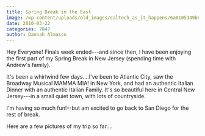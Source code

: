```yaml
---
title: Spring Break in the East
image: /wp-content/uploads/old_images/caltech_as_it_happens/6a0105349b8251970b01310fca775c970c.jpg
date: 2010-03-22
categories: 7847
author: Dannah Almasco
---
```



Hey Everyone!
Finals week ended---and since then, I have been enjoying the first part of my Spring Break in New Jersey (spending time with Andrew's family).

It's been a whirlwind few days....I've been to Atlantic City, saw the Broadway Musical MAMMA MIA! in New York, and had an authentic Italian Dinner with an authentic Italian Family. It's so beautiful here in Central New Jersey---in a small quiet town, with lots of countryside.

I'm having so much fun!--but am excited to go back to San Diego for the rest of break.

Here are a few pictures of my trip so far....

